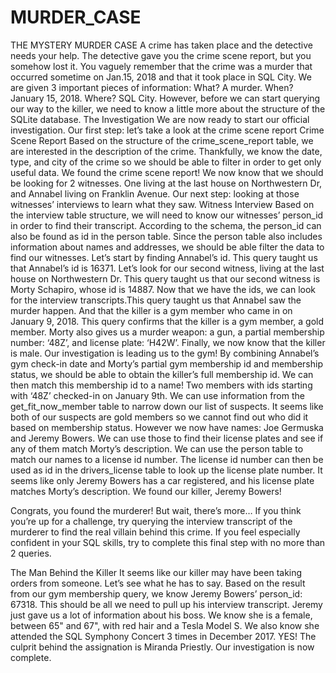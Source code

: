 # MURDER_CASE
THE MYSTERY MURDER CASE
A crime has taken place and the detective needs your help. The detective gave you the crime scene report, but you somehow lost it. You vaguely remember that the crime was a murder that occurred sometime on Jan.15, 2018 and that it took place in SQL City.
We are given 3 important pieces of information: What? A murder. When? January 15, 2018. Where? SQL City. However, before we can start querying our way to the killer, we need to know a little more about the structure of the SQLite database.
The Investigation
We are now ready to start our official investigation. Our first step: let’s take a look at the crime scene report
Crime Scene Report
Based on the structure of the crime_scene_report table, we are interested in the description of the crime. Thankfully, we know the date, type, and city of the crime so we should be able to filter in order to get only useful data.
We found the crime scene report! We now know that we should be looking for 2 witnesses. One living at the last house on Northwestern Dr, and Annabel living on Franklin Avenue. Our next step: looking at those witnesses’ interviews to learn what they saw.
Witness Interview
Based on the interview table structure, we will need to know our witnesses’ person_id in order to find their transcript. According to the schema, the person_id can also be found as id in the person table. Since the person table also includes information about names and addresses, we should be able filter the data to find our witnesses. Let’s start by finding Annabel’s id.
This query taught us that Annabel’s id is 16371.
Let’s look for our second witness, living at the last house on Northwestern Dr. This query taught us that our second witness is Morty Schapiro, whose id is 14887.
Now that we have the ids, we can look for the interview transcripts.This query taught us that Annabel saw the murder happen. And that the killer is a gym member who came in on January 9, 2018. This query confirms that the killer is a gym member, a gold member. Morty also gives us a murder weapon: a gun, a partial membership number: ‘48Z’, and license plate: ‘H42W’. Finally, we now know that the killer is male. Our investigation is leading us to the gym!
By combining Annabel’s gym check-in date and Morty’s partial gym membership id and membership status, we should be able to obtain the killer’s full membership id. We can then match this membership id to a name!
Two members with ids starting with ‘48Z’ checked-in on January 9th. We can use information from the get_fit_now_member table to narrow down our list of suspects.
It seems like both of our suspects are gold members so we cannot find out who did it based on membership status. However we now have names: Joe Germuska and Jeremy Bowers. We can use those to find their license plates and see if any of them match Morty’s description.
We can use the person table to match our names to a license id number. The license id number can then be used as id in the drivers_license table to look up the license plate number.
It seems like only Jeremy Bowers has a car registered, and his license plate matches Morty’s description. We found our killer, Jeremy Bowers!

Congrats, you found the murderer! But wait, there’s more… If you think you’re up for a challenge, try querying the interview transcript of the murderer to find the real villain behind this crime. If you feel especially confident in your SQL skills, try to complete this final step with no more than 2 queries.

The Man Behind the Killer
It seems like our killer may have been taking orders from someone. Let’s see what he has to say. Based on the result from our gym membership query, we know Jeremy Bowers’ person_id: 67318. This should be all we need to pull up his interview transcript.
Jeremy just gave us a lot of information about his boss. We know she is a female, between 65" and 67", with red hair and a Tesla Model S. We also know she attended the SQL Symphony Concert 3 times in December 2017.
YES! The culprit behind the assignation is  Miranda Priestly. Our investigation is now complete.
	
